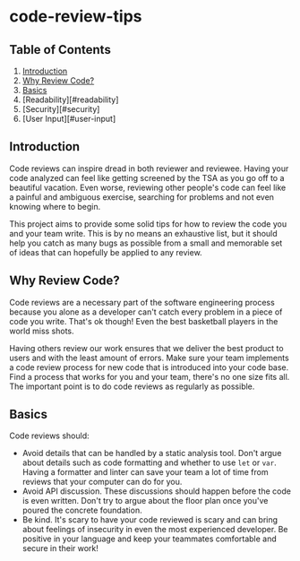 # code-review-tips

## Table of Contents
  1. [Introduction](#introduction)
  2. [Why Review Code?](#why-review-code)
  3. [Basics](#basics)
  4. [Readability][#readability]
  5. [Security][#security]
  6. [User Input][#user-input]

## Introduction
Code reviews can inspire dread in both reviewer and reviewee. Having your
code analyzed can feel like getting screened by the TSA as you go off to a
beautiful vacation. Even worse, reviewing other people's code can feel like
a painful and ambiguous exercise, searching for problems and not even knowing where to begin.

This project aims to provide some solid tips for how to review the code you and
your team write. This is by no means an exhaustive list, but it should help you
catch as many bugs as possible from a small and memorable set of ideas that can
hopefully be applied to any review.

## Why Review Code?
Code reviews are a necessary part of the software engineering process because
you alone as a developer can't catch every problem in a piece of code you
write. That's ok though! Even the best basketball players in the world miss
shots.

Having others review our work ensures that we deliver the best product to users
and with the least amount of errors. Make sure your team implements a code
review process for new code that is introduced into your code base. Find a
process that works for you and your team, there's no one size fits all. The
important point is to do code reviews as regularly as possible.

## Basics
Code reviews should:

- Avoid details that can be handled by a static analysis tool. Don't argue about
details such as code formatting and whether to use `let` or `var`. Having a
formatter and linter can save your team a lot of time from reviews that your
computer can do for you.
- Avoid API discussion. These discussions should happen before the code is even
written. Don't try to argue about the floor plan once you've poured the concrete
foundation.
- Be kind. It's scary to have your code reviewed is scary and can bring about
feelings of insecurity in even the most experienced developer. Be positive
in your language and keep your teammates comfortable and secure in their work!
